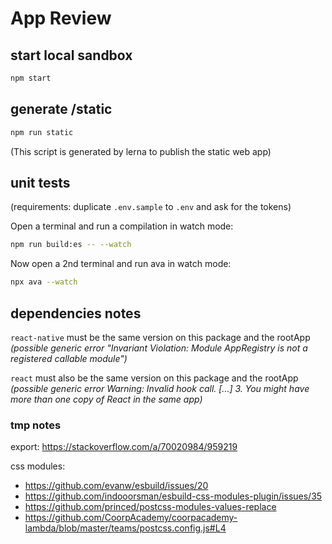 # App Review

## start local sandbox

```sh
npm start
```

## generate /static

```sh
npm run static
```

(This script is generated by lerna to publish the static web app)

## unit tests

(requirements: duplicate `.env.sample` to `.env` and ask for the tokens)

Open a terminal and run a compilation in watch mode:

```sh
npm run build:es -- --watch
```

Now open a 2nd terminal and run ava in watch mode:

```sh
npx ava --watch
```

## dependencies notes

`react-native` must be the same version on this package and the rootApp
*(possible generic error "Invariant Violation: Module AppRegistry is not a registered callable module")*

`react` must also be the same version on this package and the rootApp
*(possible generic error Warning: Invalid hook call. [...] 3. You might have more than one copy of React in the same app)*

### tmp notes

export: <https://stackoverflow.com/a/70020984/959219>

css modules:

- <https://github.com/evanw/esbuild/issues/20>
- <https://github.com/indooorsman/esbuild-css-modules-plugin/issues/35>
- <https://github.com/princed/postcss-modules-values-replace>
- <https://github.com/CoorpAcademy/coorpacademy-lambda/blob/master/teams/postcss.config.js#L4>
